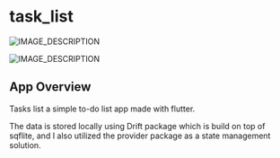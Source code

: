 # task_list
![IMAGE_DESCRIPTION](https://i.ibb.co/VN89f4L/task-list.jpg)

![IMAGE_DESCRIPTION](https://i.ibb.co/NNHjjBg/task-list2.jpg)

## App Overview

Tasks list a simple to-do list app made with flutter.

The data is stored locally using Drift package which is build on top of sqflite, and I also utilized the provider package as a state management solution.

